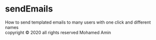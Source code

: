 # sendEmails
How to send templated emails to many users with one click and different names<br />
copyright © 2020 all rights reserved Mohamed Amin
